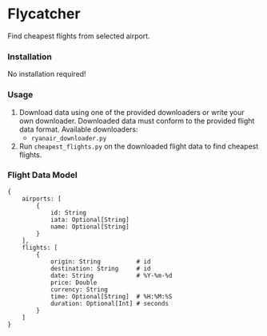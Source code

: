 # Flycatcher
Find cheapest flights from selected airport.

### Installation

No installation required!

### Usage

1. Download data using one of the provided downloaders or write your own downloader.
 Downloaded data must conform to the provided flight data format. Available downloaders:
    * `ryanair_downloader.py`
2. Run `cheapest_flights.py` on the downloaded flight data to find cheapest flights.

### Flight Data Model

```
{
	airports: [
		{
			id: String
			iata: Optional[String]
			name: Optional[String]
		}
	],
	flights: [
		{
			origin: String          # id
			destination: String     # id
			date: String            # %Y-%m-%d
			price: Double
			currency: String
			time: Optional[String]  # %H:%M:%S
			duration: Optional[Int] # seconds
		}
	]
}
```